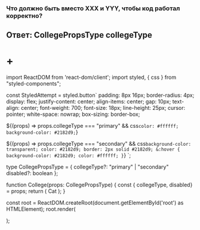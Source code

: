 ### Что должно быть вместо XXX и YYY, чтобы код работал корректно? 
## Ответ: CollegePropsType collegeType
# + 



import ReactDOM from 'react-dom/client';
import styled, { css } from "styled-components";


const StyledAttempt = styled.button<CollegePropsType>`
  padding: 8px 16px;
  border-radius: 4px;
  display: flex;
  justify-content: center;
  align-items: center;
  gap: 10px;
  text-align: center;
  font-weight: 700;
  font-size: 18px;
  line-height: 25px;
  cursor: pointer;
  white-space: nowrap;
  box-sizing: border-box;

  ${(props) =>
    props.collegeType === "primary" &&
    css`
      color: #ffffff;
      background-color: #2182d9;
    `}

  ${(props) =>
    props.collegeType === "secondary" &&
    css`
      background-color: transparent;
      color: #2182d9;
      border: 2px solid #2182d9;
      &:hover {
        background-color: #2182d9;
        color: #ffffff;
      }
    `}
`;

type CollegePropsType = {
    collegeType?: "primary" | "secondary"
    disabled?: boolean
};

function College(props: CollegePropsType) {
    const { collegeType, disabled} = props;
    return (
      <StyledAttempt collegeType={collegeType} disabled={disabled}>
        Cat
      </StyledAttempt>
    );
}

const root = ReactDOM.createRoot(document.getElementById('root') as HTMLElement);
root.render(
    <div className="App">
        <College collegeType="secondary" />
    </div>
);